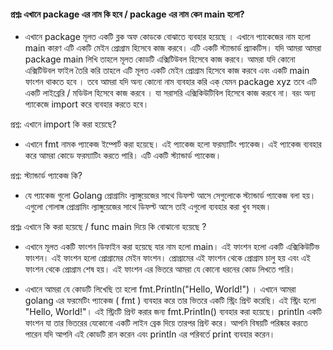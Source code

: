 #### প্রশ্নঃ এখানে package এর নাম কি হবে / package এর নাম কেন main হলো?

- এখানে package মূলত একটি ব্লক অফ কোডকে বোঝাতে ব্যবহার হয়েছে । এখানে প্যাকেজের নাম হলো main কারণ এটি একটি মেইন প্রোগ্রাম হিসেবে কাজ করবে। এটি একটি স্ট্যান্ডার্ড প্র্যাকটিস।
  যদি আমরা আমরা package main লিখি তাহলে মূলত কোডটি এক্সিটিউবল হিসেবে কাজ করবে। আমরা যদি কোনো এক্সিটিউবল ফাইল তৈরি করি তাহলে এটি মূলত একটি মেইন প্রোগ্রাম হিসেবে কাজ করবে এবং একটি main ফাংশন থাকতে হবে । তবে আমরা যদি অন্য কোনো নাম ব্যবহার করি এক্ যেমন package xyz তবে এটি একটি লাইব্রেরি / মডিউল হিসেবে কাজ করবে । যা সরাসরি এক্সিকিউটিবিল হিসেবে কাজ করবে না। বরং অন্য প্যাকেজে import করে ব্যবহার করতে হবে।

প্রশ্ন: এখানে import কি করা হয়েছে?

- এখানে fmt নামক প্যাকেজ ইম্পোর্ট করা হয়েছে। এই প্যাকেজ হলো ফরম্যাটিং প্যাকেজ। এই প্যাকেজ ব্যবহার করে আমরা কোডে ফরম্যাটিং করতে পারি। এটি একটি স্ট্যান্ডার্ড প্যাকেজ।

প্রশ্ন: স্ট্যান্ডার্ড প্যাকেজ কি?

- যে প্যাকেজ গুলো Golang প্রোগ্রামিং ল্যাঙ্গুয়েজের সাথে ডিফল্ট আসে সেগুলোকে স্ট্যান্ডার্ড প্যাকেজ বলা হয়। এগুলো গোলাঙ্গ প্রোগ্রামিং ল্যাঙ্গুয়েজের সাথে ডিফল্ট আসে তাই এগুলো ব্যবহার করা খুব সহজ।

প্রশ্নঃ এখানে কি করা হয়েছে / func main দিয়ে কি বোঝানো হয়েছে ?

- এখানে মূলত একটি ফাংশন ডিফাইন করা হয়েছে যার নাম হলো main। এই ফাংশন হলো একটি এক্সিকিউটিভ ফাংশন। এই ফাংশন হলো প্রোগ্রামের মেইন ফাংশন। প্রোগ্রামের এই ফাংশন থেকে প্রোগ্রাম চালু হয় এবং এই ফাংশন থেকে প্রোগ্রাম শেষ হয়। এই ফাংশন এর ভিতরে আমরা যে কোনো ধরনের কোড লিখতে পারি।

- এখানে আমরা যে কোডটি লিখেছি তা হলো fmt.Println("Hello, World!") । এখানে আমরা golang এর ফরমেটিং প্যাকেজ ( fmt ) ব্যবহার করে তার ভিতরে একটি স্ট্রিং প্রিন্ট করেছি। এই স্ট্রিং হলো "Hello, World!"। এই স্ট্রিংটি প্রিন্ট করার জন্য fmt.Println() ব্যবহার করা হয়েছে। println একটি ফাংশন যা তার ভিতরের যেকোনো একটি লাইন ব্রেক দিয়ে তারপর প্রিন্ট করে। আপনি বিষয়টি পরিষ্কার করতে পারেন যদি আপনি এই কোডটি রান করেন এবং println এর পরিবর্তে print ব্যবহার করেন।

